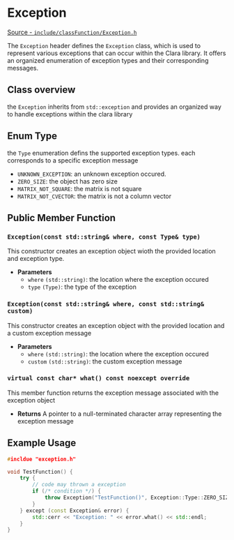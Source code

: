 # Exception

[Source - `include/classFunction/Exception.h`](https://github.com/slowy07/clara/blob/main/include/classFunction/exception.h)

The `Exception` header defines the `Exception` class, which is used to represent
various exceptions that can occur within the Clara library. It offers an
organized enumeration of exception types and their corresponding messages.

## Class overview

the `Exception` inherits from `std::exception` and provides an organized way to
handle exceptions within the clara library

## Enum Type

the `Type` enumeration defins the supported exception types. each corresponds to
a specific exception message

- `UNKNOWN_EXCEPTION`: an unknown exception occured.
- `ZERO_SIZE`: the object has zero size
- `MATRIX_NOT_SQUARE`: the matrix is not square
- `MATRIX_NOT_CVECTOR`: the matrix is not a column vector

## Public Member Function

### `Exception(const std::string& where, const Type& type)`

This constructor creates an exception object wioth the provided location and
exception type.

- **Parameters**
  - `where` `(std::string)`: the location where the exception occured
  - `type` `(Type)`: the type of the exception

### `Exception(const std::string& where, const std::string& custom)`

This constructor creates an exception object with the provided location and a
custom exception message

- **Parameters**
  - `where` `(std::string)`: the location where the exception occured
  - `custom` `(std::string)`: the custom exception message

### `virtual const char* what() const noexcept override`

This member function returns the exception message associated with the exception
object

- **Returns** A pointer to a null-terminated character array representing the
  exception message

## Example Usage

```cpp title=example_exception.cpp
#incldue "exception.h"

void TestFunction() {
    try {
        // code may thrown a exception
        if (/* condition */) {
            throw Exception("TestFunction()", Exception::Type::ZERO_SIZE);
        }
    } except (const Exception& error) {
        std::cerr << "Exception: " << error.what() << std::endl;
    }
}
```
